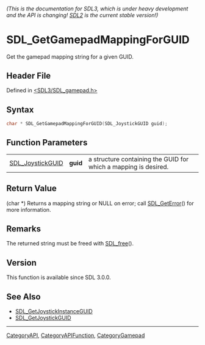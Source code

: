 ###### (This is the documentation for SDL3, which is under heavy development and the API is changing! [SDL2](https://wiki.libsdl.org/SDL2/) is the current stable version!)
# SDL_GetGamepadMappingForGUID

Get the gamepad mapping string for a given GUID.

## Header File

Defined in [<SDL3/SDL_gamepad.h>](https://github.com/libsdl-org/SDL/blob/main/include/SDL3/SDL_gamepad.h)

## Syntax

```c
char * SDL_GetGamepadMappingForGUID(SDL_JoystickGUID guid);
```

## Function Parameters

|                                      |          |                                                                 |
| ------------------------------------ | -------- | --------------------------------------------------------------- |
| [SDL_JoystickGUID](SDL_JoystickGUID) | **guid** | a structure containing the GUID for which a mapping is desired. |

## Return Value

(char *) Returns a mapping string or NULL on error; call
[SDL_GetError](SDL_GetError)() for more information.

## Remarks

The returned string must be freed with [SDL_free](SDL_free)().

## Version

This function is available since SDL 3.0.0.

## See Also

- [SDL_GetJoystickInstanceGUID](SDL_GetJoystickInstanceGUID)
- [SDL_GetJoystickGUID](SDL_GetJoystickGUID)

----
[CategoryAPI](CategoryAPI), [CategoryAPIFunction](CategoryAPIFunction), [CategoryGamepad](CategoryGamepad)

